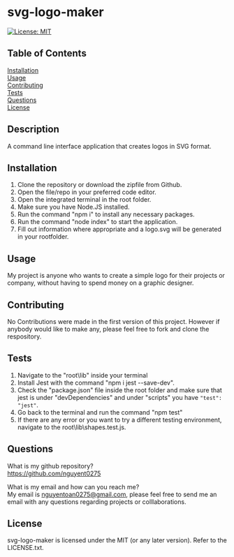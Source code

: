 # svg-logo-maker

[![License: MIT](https://img.shields.io/badge/License-MIT-yellow.svg)](https://opensource.org/licenses/MIT)

## Table of Contents

[Installation](#installation)<br>
[Usage](#usage)<br>
[Contributing](#contributing)<br>
[Tests](#tests)<br>
[Questions](#questions)<br>
[License](#license)<br>

## Description

A command line interface application that creates logos in SVG format. 

## Installation

1. Clone the repository or download the zipfile from Github.
2. Open the file/repo in your preferred code editor.
3. Open the integrated terminal in the root folder.
4. Make sure you have Node.JS installed.
5. Run the command "npm i" to install any necessary packages.
6. Run the command "node index" to start the application.
7. Fill out information where appropriate and a logo.svg will be generated in your rootfolder.

## Usage

My project is anyone who wants to create a simple logo for their projects or company, without having to spend money on a graphic designer. 

## Contributing

No Contributions were made in the first version of this project. However if anybody would like to make any, please feel free to fork and clone the respository.

## Tests

1. Navigate to the "root\lib" inside your terminal
2. Install Jest with the command "npm i jest --save-dev".
3. Check the "package.json" file inside the root folder and make sure that jest is under "devDependencies" and under "scripts" you have `"test": "jest"`. 
4. Go back to the terminal and run the command "npm test"
5. If there are any error or you want to try a different testing environment, navigate to the root\lib\shapes.test.js.

## Questions

What is my github repository?<br>
https://github.com/nguyent0275

What is my email and how can you reach me?<br>
My email is nguyentoan0275@gmail.com, please feel free to send me an email with any questions regarding projects or colllaborations.

## License

svg-logo-maker is licensed under the MIT (or any later version). Refer to the LICENSE.txt.
